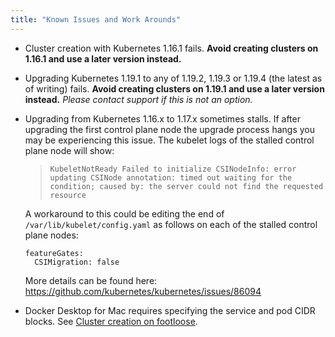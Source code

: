 ```yaml
---
title: "Known Issues and Work Arounds"
---
```


- Cluster creation with Kubernetes 1.16.1 fails. **Avoid creating clusters on 1.16.1 and use a later version instead.**
- Upgrading Kubernetes 1.19.1 to any of 1.19.2, 1.19.3 or 1.19.4 (the latest as of writing) fails. **Avoid creating clusters on 1.19.1 and use a later version instead.** _Please contact support if this is not an option._
- Upgrading from Kubernetes 1.16.x to 1.17.x sometimes stalls. If after upgrading the first control plane node the upgrade process hangs you may be experiencing this issue. The kubelet logs of the stalled control plane node will show:

  > `KubeletNotReady Failed to initialize CSINodeInfo: error updating CSINode annotation: timed out waiting for the condition; caused by: the server could not find the requested resource`

  A workaround to this could be editing the end of `/var/lib/kubelet/config.yaml` as follows on each of the stalled control plane nodes:

  ```
  featureGates:
    CSIMigration: false
  ```

  More details can be found here: https://github.com/kubernetes/kubernetes/issues/86094
- Docker Desktop for Mac requires specifying the service and pod CIDR blocks. See [Cluster creation on footloose](/deploying-wkp/cluster-creation-on-footloose.md).
